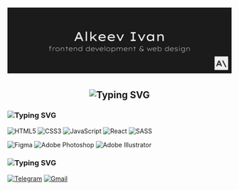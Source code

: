 <h1 align="center">
  <img src="./assets/mainheader.svg" alt="Alkeev Ivan"/>
</h1>

<h2 align="center">
  <img src="https://readme-typing-svg.herokuapp.com?font=Lexend+Exa&weight=200&size=86&duration=4000&pause=2000&color=EFEFEF&background=1B1B1B00&center=false&vCenter=true&width=2641&height=120&lines=hi+there!;my+name+is+Ivan;i'm+a+frontend+developer+%26+web+designer" alt="Typing SVG" />
</h2>
<h3>
  <img src="https://readme-typing-svg.herokuapp.com?font=Lexend+Exa&weight=200&size=66&duration=1&pause=1&color=EFEFEF&background=1B1B1B00&vCenter=true&repeat=false&width=2641&height=120&lines=languages+and+tools" alt="Typing SVG" />
</h3>

![HTML5](https://img.shields.io/badge/html5-%231B1B1B.svg?style=for-the-badge&logo=html5&logoColor=EFEFEF)
![CSS3](https://img.shields.io/badge/css3-%231B1B1B.svg?style=for-the-badge&logo=css3&logoColor=EFEFEF)
![JavaScript](https://img.shields.io/badge/javascript-%231B1B1B.svg?style=for-the-badge&logo=javascript&logoColor=%23EFEFEF)
![React](https://img.shields.io/badge/react-%231B1B1B.svg?style=for-the-badge&logo=react&logoColor=%23EFEFEF)
![SASS](https://img.shields.io/badge/SASS-1B1B1B.svg?style=for-the-badge&logo=SASS&logoColor=EFEFEF)

![Figma](https://img.shields.io/badge/figma-%231B1B1B.svg?style=for-the-badge&logo=figma&logoColor=EFEFEF)
![Adobe Photoshop](https://img.shields.io/badge/adobe%20photoshop-%231B1B1B.svg?style=for-the-badge&logo=adobe%20photoshop&logoColor=EFEFEF)
![Adobe Illustrator](https://img.shields.io/badge/adobe%20illustrator-%231B1B1B.svg?style=for-the-badge&logo=adobe%20illustrator&logoColor=EFEFEF)

<h3>
  <img src="https://readme-typing-svg.herokuapp.com?font=Lexend+Exa&weight=200&size=66&duration=1&pause=1&color=EFEFEF&background=1B1B1B00&vCenter=true&repeat=false&width=2641&height=120&lines=contact" alt="Typing SVG" />
</h3>

<a href="https://t.me/alkeev00">![Telegram](https://img.shields.io/badge/Telegram-1B1B1B?style=for-the-badge&logo=telegram&logoColor=EFEFEF)</a>
<a href="mailto:i.alkeev00@gmail.com">![Gmail](https://img.shields.io/badge/Gmail-1B1B1B?style=for-the-badge&logo=gmail&logoColor=EFEFEF)</a>

